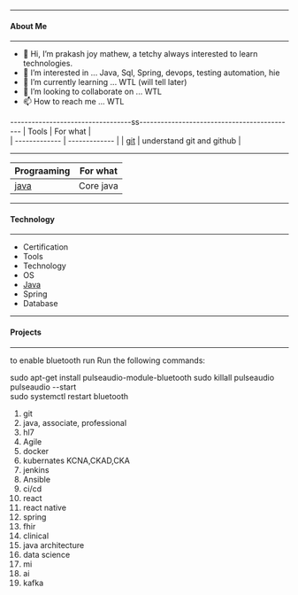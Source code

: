 -----------------------------------------------------------------------------
#### About Me ####
-----------------------------------------------------------------------------
- 👋 Hi, I’m prakash joy mathew, a tetchy always interested to learn technologies. 
- 👀 I’m interested in ... Java, Sql, Spring, devops, testing automation, hie
- 🌱 I’m currently learning ... WTL (will tell later)
- 💞️ I’m looking to collaborate on ... WTL
- 📫 How to reach me ... WTL

----------------------------------ss--------------------------------------------
| Tools     |        For what       |  
| ------------- | ------------- |
| [git](https://github.com/prakash-tech-world/m01.01.01-git)          |   understand git and github |

------------------------------------------------------------------------------
| Prograaming   |        For what       |  
| ------------- | ------------- |
| [java](https://github.com/prakash-tech-world/m04.00.00-java)          | Core java |

------------------------------------------------------------------------------
#### Technology ####
------------------------------------------------------------------------------

* Certification
* Tools
* Technology
* OS
* [Java](https://github.com/prakash-tech-world/m04.00.00-java/blob/main/README.md)
* Spring
* Database


------------------------------------------------------------------------------
#### Projects ####
------------------------------------------------------------------------------




to enable bluetooth run 
Run the following commands:

sudo apt-get install pulseaudio-module-bluetooth
sudo killall pulseaudio
pulseaudio --start    
sudo systemctl restart bluetooth



1. git
2. java, associate, professional
3. hl7
4. Agile
5. docker
6. kubernates  KCNA,CKAD,CKA
7. jenkins
8. Ansible
9. ci/cd
10. react
11. react native
12. spring
13. fhir
14. clinical
15. java architecture
16. data science
17. mi
18. ai
19. kafka
